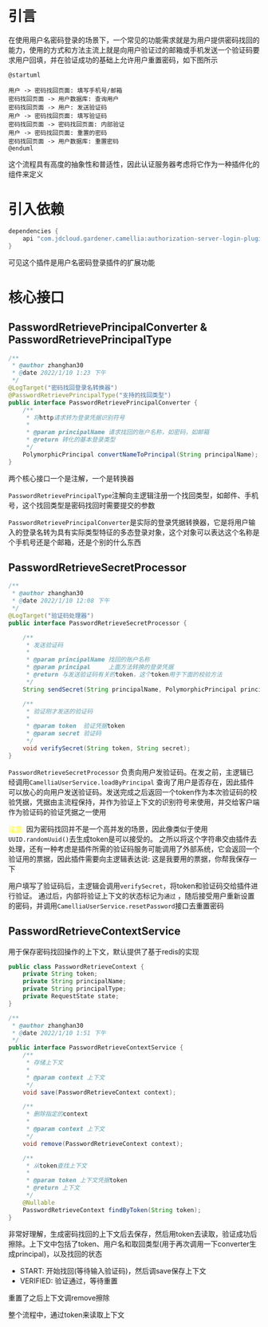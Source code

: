 # 引言

在使用用户名密码登录的场景下，一个常见的功能需求就是为用户提供密码找回的能力，使用的方式和方法主流上就是向用户验证过的邮箱或手机发送一个验证码要求用户回填，并在验证成功的基础上允许用户重置密码，如下图所示

```plantuml
@startuml

用户 -> 密码找回页面: 填写手机号/邮箱
密码找回页面 -> 用户数据库: 查询用户
密码找回页面 -> 用户: 发送验证码
用户 -> 密码找回页面: 填写验证码
密码找回页面 -> 密码找回页面: 内部验证
用户 -> 密码找回页面: 重置的密码
密码找回页面 -> 用户数据库: 重置密码
@enduml
```

这个流程具有高度的抽象性和普适性，因此认证服务器考虑将它作为一种插件化的组件来定义

# 引入依赖

```groovy
dependencies {
    api "com.jdcloud.gardener.camellia:authorization-server-login-plugin-username:${version}"
}
```

可见这个插件是用户名密码登录插件的扩展功能

# 核心接口

## PasswordRetrievePrincipalConverter & PasswordRetrievePrincipalType

```java
/**
 * @author zhanghan30
 * @date 2022/1/10 1:23 下午
 */
@LogTarget("密码找回登录名转换器")
@PasswordRetrievePrincipalType("支持的找回类型")
public interface PasswordRetrievePrincipalConverter {
    /**
     * 将http请求转为登录凭据识别符号
     *
     * @param principalName 请求找回的账户名称，如密码，如邮箱
     * @return 转化的基本登录类型
     */
    PolymorphicPrincipal convertNameToPrincipal(String principalName);
}
```

两个核心接口一个是注解，一个是转换器

`PasswordRetrievePrincipalType`注解向主逻辑注册一个找回类型，如邮件、手机号，这个找回类型是密码找回时需要提交的参数

`PasswordRetrievePrincipalConverter`是实际的登录凭据转换器，它是将用户输入的登录名转为具有实际类型特征的多态登录对象，这个对象可以表达这个名称是个手机号还是个邮箱，还是个别的什么东西

## PasswordRetrieveSecretProcessor

```java
/**
 * @author zhanghan30
 * @date 2022/1/10 12:08 下午
 */
@LogTarget("验证码处理器")
public interface PasswordRetrieveSecretProcessor {

    /**
     * 发送验证码
     *
     * @param principalName 找回的账户名称
     * @param principal     上面方法转换的登录凭据
     * @return 与发送验证码有关的token，这个token用于下面的校验方法
     */
    String sendSecret(String principalName, PolymorphicPrincipal principal);

    /**
     * 验证刚才发送的验证码
     *
     * @param token  验证凭据token
     * @param secret 验证码
     */
    void verifySecret(String token, String secret);
}
```

`PasswordRetrieveSecretProcessor` 负责向用户发验证码。在发之前，主逻辑已经调用`CamelliaUserService.loadByPrincipal`
查询了用户是否存在，因此插件可以放心的向用户发送验证码。发送完成之后返回一个token作为本次验证码的校验凭据，凭据由主流程保持，并作为验证上下文的识别符号来使用，并交给客户端作为验证码的验证凭据之一使用

<font color=yellow>注意: </font> 因为密码找回并不是一个高并发的场景，因此像类似于使用`UUID.randomUuid()`去生成token是可以接受的。
之所以将这个字符串交由插件去处理，还有一种考虑是插件所需的验证码服务可能调用了外部系统，它会返回一个验证用的票据，因此插件需要向主逻辑表达说: 这是我要用的票据，你帮我保存一下

用户填写了验证码后，主逻辑会调用`verifySecret`，将token和验证码交给插件进行验证。 通过后，内部将验证上下文的状态标记为`通过`
，随后接受用户重新设置的密码，并调用`CamelliaUserService.resetPassword`接口去重置密码

## PasswordRetrieveContextService

用于保存密码找回操作的上下文，默认提供了基于redis的实现

```java
public class PasswordRetrieveContext {
    private String token;
    private String principalName;
    private String principalType;
    private RequestState state;
}

/**
 * @author zhanghan30
 * @date 2022/1/10 1:51 下午
 */
public interface PasswordRetrieveContextService {
    /**
     * 存储上下文
     *
     * @param context 上下文
     */
    void save(PasswordRetrieveContext context);

    /**
     * 删除指定的context
     *
     * @param context 上下文
     */
    void remove(PasswordRetrieveContext context);

    /**
     * 从token查找上下文
     *
     * @param token 上下文凭据token
     * @return 上下文
     */
    @Nullable
    PasswordRetrieveContext findByToken(String token);
}
```

非常好理解，生成密码找回的上下文后去保存，然后用token去读取，验证成功后擦除。上下文中包括了token、用户名和取回类型(用于再次调用一下converter生成principal)，以及找回的状态

* START: 开始找回(等待输入验证码)，然后调save保存上下文
* VERIFIED: 验证通过，等待重置

重置了之后上下文调remove擦除

整个流程中，通过token来读取上下文